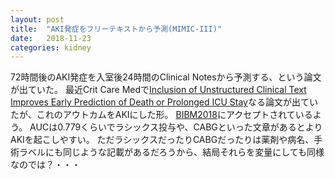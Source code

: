 ```yaml
---
layout: post
title:  "AKI発症をフリーテキストから予測(MIMIC-III)"
date:   2018-11-23
categories: kidney
---
```


72時間後のAKI発症を入室後24時間のClinical Notesから予測する、という論文が出ていた。
最近Crit Care Medで[Inclusion of Unstructured Clinical Text Improves Early Prediction of Death or Prolonged ICU Stay](https://journals.lww.com/ccmjournal/Abstract/2018/07000/Inclusion_of_Unstructured_Clinical_Text_Improves.12.aspx)なる論文が出ていたが、これのアウトカムをAKIにした形。
[BIBM2018](http://orienta.ugr.es/bibm2018/)にアクセプトされているよう。
AUCは0.779くらいでラシックス投与や、CABGといった文章があるとよりAKIを起こしやすい。
ただラシックスだったりCABGだったりは薬剤や病名、手術ラベルにも同じような記載があるだろうから、結局それらを変量にしても同様なのでは？・・・



